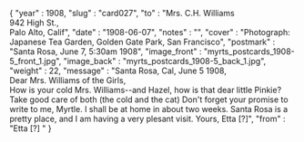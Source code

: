 {
  "year" : 1908,
  "slug" : "card027",
  "to" : "Mrs. C.H. Williams<br>942 High St.,<br>Palo Alto, Calif",
  "date" : "1908-06-07",
  "notes" : "",
  "cover" : "Photograph: Japanese Tea Garden, Golden Gate Park, San Francisco",
  "postmark" : "Santa Rosa, June 7, 5:30am 1908",
  "image_front" : "myrts_postcards_1908-5_front_1.jpg",
  "image_back" : "myrts_postcards_1908-5_back_1.jpg",
  "weight" : 22,
  "message" : "Santa Rosa, Cal, June 5 1908,<br>Dear Mrs. Williams of the Girls,<br>How is your cold Mrs. Williams--and Hazel, how is that dear little Pinkie? Take good care of both (the cold and the cat) Don't forget your promise to write to me, Myrtle. I shall be at home in about two weeks. Santa Rosa is a pretty place, and I am having a very plesant visit. Yours, Etta [?]",
  "from" : "Etta [?] "
}

